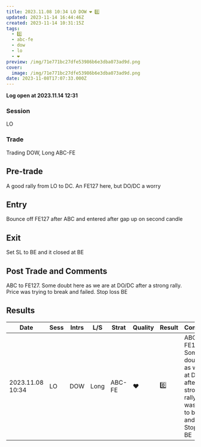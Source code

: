 ```yaml
---
title: 2023.11.08 10:34 LO DOW ❤️ 0️⃣
updated: 2023-11-14 16:44:46Z
created: 2023-11-14 10:31:15Z
tags:
  - 0️⃣
  - abc-fe
  - dow
  - lo
  - ❤️
preview: /img/71e771bc27dfe53986b6e3dba073ad9d.png
cover:
  image: /img/71e771bc27dfe53986b6e3dba073ad9d.png
date: 2023-11-08T17:07:33.000Z
---
```



**Log open at 2023.11.14 12:31**
### Session
LO
### Trade
Trading DOW, Long  ABC-FE
## Pre-trade
A good rally from LO to DC. An FE127 here, but DO/DC a worry
## Entry
Bounce off FE127 after ABC and entered after gap up on second candle
## Exit
Set SL to BE and it closed at BE
## Post Trade and Comments
ABC to FE127. Some doubt here as we are at DO/DC after a strong rally. Price was trying to break and failed. Stop loss BE
## Results

| Date | Sess | Intrs | L/S | Strat | Quality | Result | Comments | URL  | R | Risk% |
|--|--|--|--|--|--|--|--|--|--|--|
| 2023.11.08 10:34 | LO | DOW | Long | ABC-FE |❤️ | 0️⃣ | ABC to FE127. Some doubt here as we are at DO/DC after a strong rally. Price was trying to break and failed. Stop loss BE | https://www.mql5.com/en/charts/18496926/us30-cash-m1-ftmo-s-r | 0 | 0.5 |
